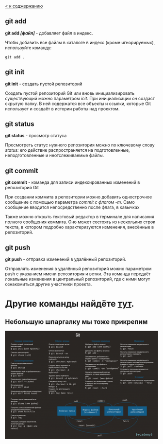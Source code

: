 [< к соджержанию](./readme.md)


## git add

**git add *[файл]*** - добавляет файл в индекс.

Чтобы добавить все файлы в каталоге в индекс (кроме игнорируемых), используйте команду:
```bash=
git add .
```


## git init 

**git init** - создать пустой репозиторий

Создать пустой репозиторий Git или вновь инициализировать существующий можно параметром _init._ При инициализации он создаст скрытую папку. В ней содержатся все объекты и ссылки, которые Git использует и создаёт в истории работы над проектом.


## git status

**git status** - просмотр статуса

Просмотреть статус нужного репозитория можно по ключевому слову _status:_ его действие распространяется на подготовленные, неподготовленные и неотслеживаемые файлы.


## git commit

**git commit** - команда для записи индексированных изменений в репозиторий Git

При создании коммита в репозитории можно добавить однострочное сообщение с помощью параметра _commit с флагом -m._ Само сообщение вводится непосредственно после флага, в кавычках

Также можно открыть текстовый редактор в терминале для написания полного сообщения коммита. Оно может состоять из нескольких строк текста, в котором подробно характеризуются изменения, внесённые в репозиторий.

## git push

**git push** - отправка изменений в удалённый репозиторий.

Отправлять изменения в удалённый репозиторий можно параметром push с указанием имени репозитория и ветки. Эта команда передаёт локальные изменения в центральный репозиторий, где с ними могут ознакомиться другие участники проекта.


# Другие команды найдёте [тут](https://habr.com/ru/companies/ruvds/articles/599929/#1).   

## Небольшую шпаргалку мы тоже прикрепим


![](./git_shpargalka.png)